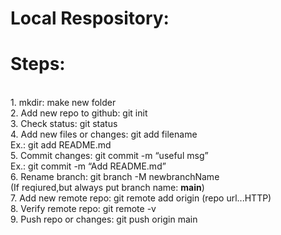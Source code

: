 # Local Respository: 
<p>
<h1> Steps:</h1><br>
    1. mkdir: make new folder<br>
    2. Add new repo to github: git init<br>
    3. Check status: git status<br>
    4. Add new files or changes: git add filename<br>
    Ex.: git add README.md<br>
    5. Commit changes: git commit -m “useful msg”<br>
    Ex.: git commit -m “Add README.md”<br>
    6. Rename branch: git branch -M newbranchName<br>
    (If reqiured,but always put branch name: <b>main</b>)<br>
    7. Add new remote repo: git remote add origin (repo url...HTTP)<br>
    8. Verify remote repo: git remote -v<br>
    9. Push repo or changes: git push origin main<br>
</p>